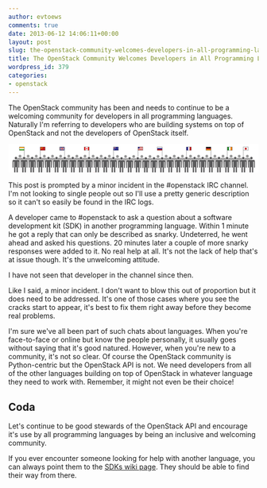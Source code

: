 ```yaml
---
author: evtoews
comments: true
date: 2013-06-12 14:06:11+00:00
layout: post
slug: the-openstack-community-welcomes-developers-in-all-programming-languages
title: The OpenStack Community Welcomes Developers in All Programming Languages
wordpress_id: 379
categories:
- openstack
---
```


The OpenStack community has been and needs to continue to be a welcoming community for developers in all programming languages. Naturally I'm referring to developers who are building systems on top of OpenStack and not the developers of OpenStack itself.

[![OpenStack Nation](/img/posts/openstack_nation1-lrg.png)](/img/posts/openstack_nation1-lrg.png)

This post is prompted by a minor incident in the #openstack IRC channel. I'm not looking to single people out so I'll use a pretty generic description so it can't so easily be found in the IRC logs.

A developer came to #openstack to ask a question about a software development kit (SDK) in another programming language. Within 1 minute he got a reply that can only be described as snarky. Undeterred, he went ahead and asked his questions. 20 minutes later a couple of more snarky responses were added to it. No real help at all. It's not the lack of help that's at issue though. It's the unwelcoming attitude.

I have not seen that developer in the channel since then.

Like I said, a minor incident. I don't want to blow this out of proportion but it does need to be addressed. It's one of those cases where you see the cracks start to appear, it's best to fix them right away before they become real problems.

I'm sure we've all been part of such chats about languages. When you're face-to-face or online but know the people personally, it usually goes without saying that it's good natured. However, when you're new to a community, it's not so clear. Of course the OpenStack community is Python-centric but the OpenStack API is not. We need developers from all of the other languages building on top of OpenStack in whatever language they need to work with. Remember, it might not even be their choice!


## Coda


Let's continue to be good stewards of the OpenStack API and encourage it's use by all programming languages by being an inclusive and welcoming community.

If you ever encounter someone looking for help with another language, you can always point them to the [SDKs wiki page](https://wiki.openstack.org/wiki/SDKs). They should be able to find their way from there.
